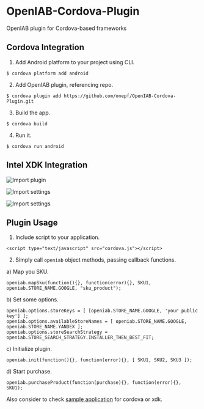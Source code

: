OpenIAB-Cordova-Plugin
=======================

OpenIAB plugin for Cordova-based frameworks

Cordova Integration
-------------------

1) Add Android platform to your project using CLI.
```
$ cordova platform add android
```

2) Add OpenIAB plugin, referencing repo.
```
$ cordova plugin add https://github.com/onepf/OpenIAB-Cordova-Plugin.git
```

3) Build the app.
```
$ cordova build
```

4) Run it.
```
$ cordova run android
```

Intel XDK Integration
---------------------

![Import plugin](http://take.ms/Fc5Aa)

![Import settings](http://take.ms/JGni6)

![Import settings](http://take.ms/mluph)


Plugin Usage
------------

1) Include script to your application.
```
<script type="text/javascript" src="cordova.js"></script>
```

2) Simply call ```openiab``` object methods, passing callback functions.

a) Map you SKU.
```
openiab.mapSku(function(){}, function(error){}, SKU1, openiab.STORE_NAME.GOOGLE, "sku_product");
```
b) Set some options.
```
openiab.options.storeKeys = [ [openiab.STORE_NAME.GOOGLE, 'your public key'] ];
openiab.options.availableStoreNames = [ openiab.STORE_NAME.GOOGLE, openiab.STORE_NAME.YANDEX ];
openiab.options.storeSearchStrategy = openiab.STORE_SEARCH_STRATEGY.INSTALLER_THEN_BEST_FIT;
```
c) Initialize plugin.
```
openiab.init(function(){}, function(error){}, [ SKU1, SKU2, SKU3 ]);
```
d) Start purchase.
```
openiab.purchaseProduct(function(purchase){}, function(error){}, SKU1);
```

Also consider to check [sample application](https://github.com/GrimReio/OpenIAB-Cordova-sample) for cordova or xdk.
